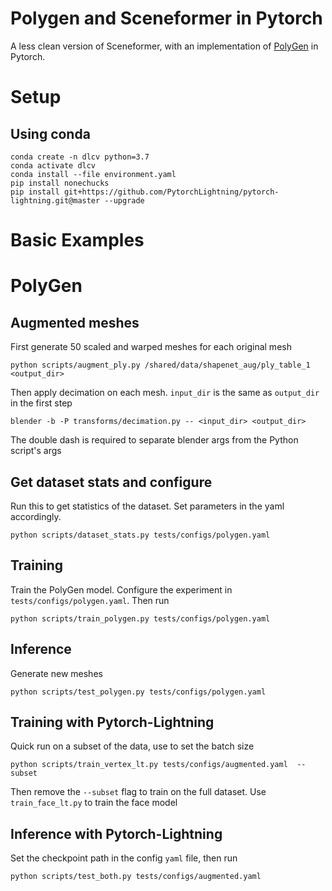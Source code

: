 # Polygen and Sceneformer in Pytorch

A less clean version of Sceneformer, with an implementation of [PolyGen](https://arxiv.org/abs/2002.10880) in Pytorch.

# Setup
## Using conda 
```
conda create -n dlcv python=3.7
conda activate dlcv
conda install --file environment.yaml
pip install nonechucks
pip install git+https://github.com/PytorchLightning/pytorch-lightning.git@master --upgrade
```

# Basic Examples

# PolyGen 
## Augmented meshes
First generate 50 scaled and warped meshes for each original mesh

```
python scripts/augment_ply.py /shared/data/shapenet_aug/ply_table_1 <output_dir>
```

Then apply decimation on each mesh. `input_dir` is the same as `output_dir` in the first step

```
blender -b -P transforms/decimation.py -- <input_dir> <output_dir>
```
The double dash is required to separate blender args from the Python script's args

## Get dataset stats and configure
Run this to get statistics of the dataset. Set parameters in the yaml accordingly.

```
python scripts/dataset_stats.py tests/configs/polygen.yaml
```

## Training
Train the PolyGen model. Configure the experiment in 
`tests/configs/polygen.yaml`.
Then run 
```
python scripts/train_polygen.py tests/configs/polygen.yaml
```
## Inference
Generate new meshes 
```
python scripts/test_polygen.py tests/configs/polygen.yaml
```

## Training with Pytorch-Lightning
Quick run on a subset of the data, use to set the batch size 
```
python scripts/train_vertex_lt.py tests/configs/augmented.yaml  --subset
```

Then remove the `--subset` flag to train on the full dataset.
Use `train_face_lt.py` to train the face model

## Inference with Pytorch-Lightning
Set the checkpoint path in the config `yaml` file, then run

```
python scripts/test_both.py tests/configs/augmented.yaml
```
